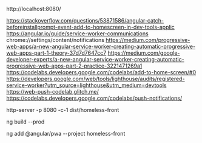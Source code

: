 http://localhost:8080/

https://stackoverflow.com/questions/53871586/angular-catch-beforeinstallprompt-event-add-to-homescreen-in-dev-tools-applic
https://angular.io/guide/service-worker-communications
chrome://settings/content/notifications
https://medium.com/progressive-web-apps/a-new-angular-service-worker-creating-automatic-progressive-web-apps-part-1-theory-37d7d7647cc7
https://medium.com/google-developer-experts/a-new-angular-service-worker-creating-automatic-progressive-web-apps-part-2-practice-3221471269a1
https://codelabs.developers.google.com/codelabs/add-to-home-screen/#0
https://developers.google.com/web/tools/lighthouse/audits/registered-service-worker?utm_source=lighthouse&utm_medium=devtools
https://web-push-codelab.glitch.me/
https://codelabs.developers.google.com/codelabs/push-notifications/

http-server -p 8080 -c-1 dist/homeless-front

ng build --prod 

 ng add @angular/pwa --project homeless-front 
 